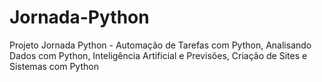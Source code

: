 # Jornada-Python
Projeto Jornada Python - Automação de Tarefas com Python, Analisando Dados com Python, Inteligência Artificial e Previsões, Criação de Sites e Sistemas com Python
